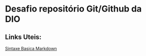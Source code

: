 # Desafio repositório Git/Github da DIO
## Links Uteis:
[Sintaxe Basica Markdown](https://www.markdownguide.org/getting-started/)
